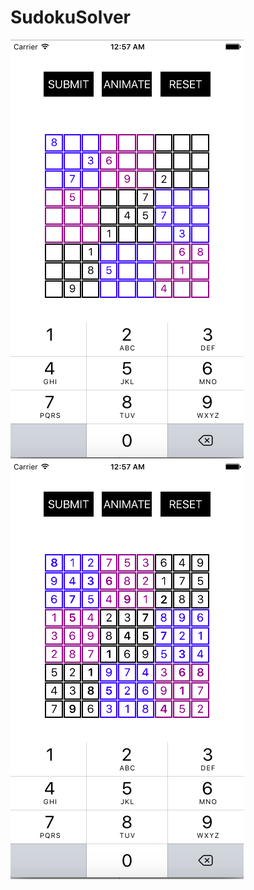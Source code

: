 # SudokuSolver
![Can't find image](https://github.com/Hanalababy/Image/raw/master/SudokuSolver1.png)
![Can't find image](https://github.com/Hanalababy/Image/raw/master/SudokuSolver2.png)
